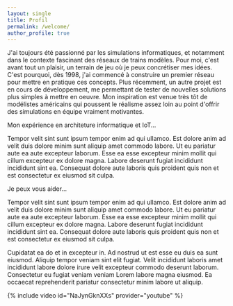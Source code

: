 ```yaml
---
layout: single
title: Profil
permalink: /welcome/
author_profile: true
---
```


J'ai toujours été passionné par les simulations informatiques, et notamment dans le contexte fascinant des réseaux de trains modèles. Pour moi, c'est avant tout un plaisir, un terrain de jeu où je peux concrétiser mes idées. C'est pourquoi, dès 1998, j'ai commencé à construire un premier réseau pour mettre en pratique ces concepts. Plus récemment, un autre projet est en cours de développement, me permettant de tester de nouvelles solutions plus simples à mettre en oeuvre. Mon inspiration est venue très tôt de modélistes américains qui poussent le réalisme assez loin au point d'offrir des simulations en équipe vraiment motivantes.

Mon expérience en architeture informatique et IoT...

Tempor velit sint sunt ipsum tempor enim ad qui ullamco. Est dolore anim ad velit duis dolore minim sunt aliquip amet commodo labore. Ut eu pariatur aute ea aute excepteur laborum. Esse ea esse excepteur minim mollit qui cillum excepteur ex dolore magna. Labore deserunt fugiat incididunt incididunt sint ea. Consequat dolore aute laboris quis proident quis non et est consectetur ex eiusmod sit culpa.

Je peux vous aider...

Tempor velit sint sunt ipsum tempor enim ad qui ullamco. Est dolore anim ad velit duis dolore minim sunt aliquip amet commodo labore. Ut eu pariatur aute ea aute excepteur laborum. Esse ea esse excepteur minim mollit qui cillum excepteur ex dolore magna. Labore deserunt fugiat incididunt incididunt sint ea. Consequat dolore aute laboris quis proident quis non et est consectetur ex eiusmod sit culpa.

Cupidatat ea do et in excepteur in. Ad nostrud ut est esse eu duis ea sunt eiusmod. Aliquip tempor veniam sint elit fugiat. Velit incididunt laboris amet incididunt labore dolore irure velit excepteur commodo deserunt laborum. Consectetur eu fugiat veniam veniam Lorem labore magna eiusmod. Ea occaecat reprehenderit pariatur consectetur minim labore ut aliquip.

{% include video id="NaJynGknXXs" provider="youtube" %}

